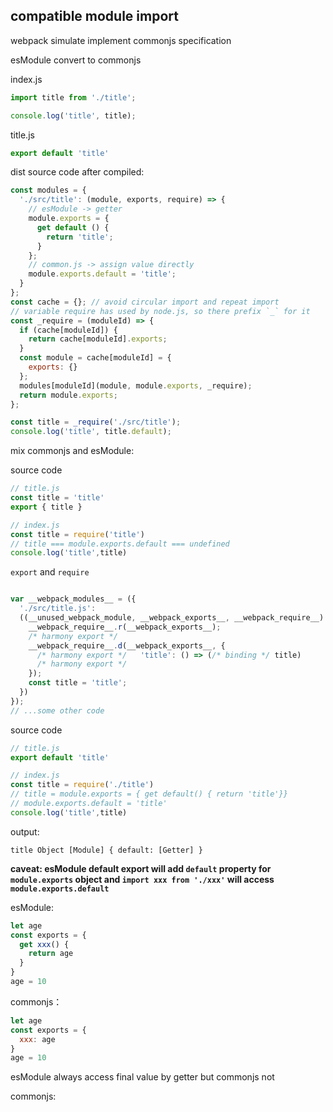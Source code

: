 ## compatible module import

webpack simulate implement commonjs specification


esModule convert to commonjs

index.js
```js
import title from './title';

console.log('title', title);
```
title.js
```js
export default 'title'
```

dist source code after compiled:
```js
const modules = {
  './src/title': (module, exports, require) => {
    // esModule -> getter
    module.exports = {
      get default () {
        return 'title';
      }
    };
    // common.js -> assign value directly
    module.exports.default = 'title';
  }
};
const cache = {}; // avoid circular import and repeat import
// variable require has used by node.js, so there prefix `_` for it
const _require = (moduleId) => {
  if (cache[moduleId]) {
    return cache[moduleId].exports;
  }
  const module = cache[moduleId] = {
    exports: {}
  };
  modules[moduleId](module, module.exports, _require);
  return module.exports;
};

const title = _require('./src/title');
console.log('title', title.default);
```
mix commonjs and esModule:

source code
```js
// title.js
const title = 'title'
export { title }

// index.js
const title = require('title')
// title === module.exports.default === undefined
console.log('title',title)
```

`export` and `require`
```js

var __webpack_modules__ = ({
  './src/title.js':
  ((__unused_webpack_module, __webpack_exports__, __webpack_require__) => {
    __webpack_require__.r(__webpack_exports__);
    /* harmony export */
    __webpack_require__.d(__webpack_exports__, {
      /* harmony export */   'title': () => (/* binding */ title)
      /* harmony export */
    });
    const title = 'title';
  })
});
// ...some other code
```
  
source code
```js
// title.js
export default 'title'

// index.js
const title = require('./title')
// title = module.exports = { get default() { return 'title'}}
// module.exports.default = 'title'
console.log('title',title)
```
output:
```text
title Object [Module] { default: [Getter] }
```

**caveat: esModule default export will add `default` property for `module.exports` object and `import xxx from './xxx'` will access `module.exports.default`**

esModule:
```js
let age
const exports = {
  get xxx() {
    return age 
  }
}
age = 10
```

commonjs：
```js
let age
const exports = {
  xxx: age
}
age = 10
```

esModule always access final value by getter but commonjs not

commonjs:
```js

```
